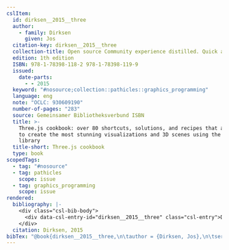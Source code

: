 ```yaml
---
cslItem:
  id: dirksen__2015__three
  author:
    - family: Dirksen
      given: Jos
  citation-key: dirksen__2015__three
  collection-title: Open source Community experience distilled. Quick answers to common problems
  edition: 1th edition
  ISBN: 978-1-78398-118-2 978-1-78398-119-9
  issued:
    date-parts:
      - - 2015
  keyword: "#nosource;collection::pathicles::graphics_programming"
  language: eng
  note: "OCLC: 930609190"
  number-of-pages: "283"
  source: Gemeinsamer Bibliotheksverbund ISBN
  title: >-
    Three.js cookbook: over 80 shortcuts, solutions, and recipes that allow you
    to create the most stunning visualizations and 3D scenes using the Three.js
    library
  title-short: Three.js cookbook
  type: book
scopedTags:
  - tag: "#nosource"
  - tag: pathicles
    scope: issue
  - tag: graphics_programming
    scope: issue
rendered:
  bibliography: |-
    <div class="csl-bib-body">
      <div data-csl-entry-id="dirksen__2015__three" class="csl-entry">Dirksen, J. 2015 <i>Three.js cookbook: over 80 shortcuts, solutions, and recipes that allow you to create the most stunning visualizations and 3D scenes using the Three.js library</i>. 1th edition. (Open source Community experience distilled. Quick answers to common problems).</div>
    </div>
  citation: Dirksen, 2015
bibTex: "@book{dirksen__2015__three,\n\tauthor = {Dirksen, Jos},\n\tseries = {Open source {Community} experience distilled. {Quick} answers to common problems},\n\tedition = {1th edition},\n\tyear = {2015},\n\tnote = {OCLC: 930609190},\n\ttitle = {Three.js cookbook: over 80 shortcuts, solutions, and recipes that allow you to create the most stunning visualizations and 3D scenes using the {Three}.js library},\n}\n\n"
---
```


